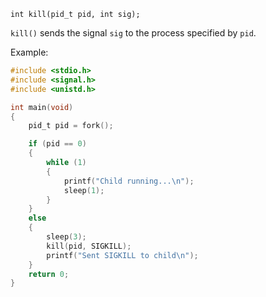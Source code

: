 `int kill(pid_t pid, int sig);`

`kill()` sends the signal `sig` to the process specified by `pid`.

Example:
```c
#include <stdio.h>
#include <signal.h>
#include <unistd.h>

int main(void)
{
    pid_t pid = fork();

    if (pid == 0)
    {
        while (1)
        {
            printf("Child running...\n");
            sleep(1);
        }
    }
    else
    {
        sleep(3);
        kill(pid, SIGKILL);
        printf("Sent SIGKILL to child\n");
    }
    return 0;
}
```